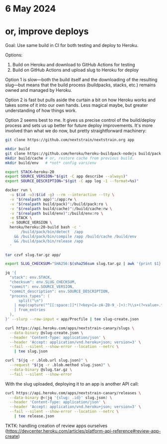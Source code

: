 # 6 May 2024
# or, improve deploys

Goal: Use same build in CI for both testing and deploy to Heroku.

Options:

  1. Build on Heroku and download to GitHub Actions for testing
  2. Build on GitHub Actions and upload slug to Heroku for deploy

Option 1 is slow—both the build itself and the downloading of the resulting
slug—but means that the build process (buildpacks, stacks, etc.) remains owned
and managed by Heroku.

Option 2 is fast but pulls aside the curtain a bit on how Heroku works and
takes some of it into our own hands.  Less magical maybe, but greater
understanding of how things work.

Option 2 seems best to me.  It gives us precise control of the build/deploy
process and sets us up better for future deploy improvements.  It's more
involved than what we do now, but pretty straightforward machinery:

```bash
git clone https://github.com/nextstrain/nextstrain.org app

mkdir build
git clone https://github.com/heroku/heroku-buildpack-nodejs build/pack
mkdir build/cache # or, restore cache from previous build.
mkdir build/env   # *not* config vars/env

export STACK=heroku-20
export SOURCE_VERSION="$(git -C app describe --always)"
export SOURCE_DESCRIPTION="$(git -C app log -1 --format=%s)"

docker run \
  -u $(id -u):$(id -g) --rm --interactive --tty \
  -v "$(realpath app)":/app:rw \
  -v "$(realpath build/pack)":/build/pack:ro \
  -v "$(realpath build/cache)":/build/cache:rw \
  -v "$(realpath build/env)":/build/env:ro \
  -e STACK \
  -e SOURCE_VERSION \
  heroku/heroku:20-build bash -c '
       /build/pack/bin/detect  /app
    && /build/pack/bin/compile /app /build/cache /build/env
    && /build/pack/bin/release /app
  '

tar czvf slug.tar.gz app/

export SLUG_CHECKSUM="SHA256:$(sha256sum slug.tar.gz | awk '{print $1}')"

jq '{
  "stack": env.STACK,
  "checksum": env.SLUG_CHECKSUM,
  "commit": env.SOURCE_VERSION,
  "commit_description": env.SOURCE_DESCRIPTION,
  "process_types": (
      split("\n")
    | map(capture("^[[:space:]]*(?<key>[a-zA-Z0-9_-]+):?\\s+(?<value>.*)[[:space:]]*")) # <https://github.com/heroku/buildpacks-procfile/blob/df64135f/src/procfile.rs#L42-L44>
    | from_entries
  ),
}' --slurp --raw-input < app/Procfile | tee slug-create.json

curl https://api.heroku.com/apps/nextstrain-canary/slugs \
  --data-binary @slug-create.json \
  --header 'Content-Type: application/json' \
  --header 'Accept: application/vnd.heroku+json; version=3' \
  --fail --silent --show-error --location --netrc \
    | tee slug.json

curl "$(jq -r .blob.url slug.json)" \
  --request "$(jq -r .blob.method slug.json)" \
  --data-binary @slug.tar.gz \
  --fail --silent --show-error
```

With the slug uploaded, deploying it to an app is another API call:

```bash
curl https://api.heroku.com/apps/nextstrain-canary/releases \
  --data-binary @<(jq '{slug: .id}' slug.json) \
  --header 'Content-Type: application/json' \
  --header 'Accept: application/vnd.heroku+json; version=3' \
  --fail --silent --show-error --location --netrc \
    | tee release.json
```

TKTK: handling creation of review apps ourselves (<https://devcenter.heroku.com/articles/platform-api-reference#review-app-create>)
